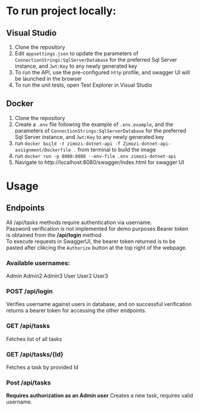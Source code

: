 # To run project locally:

## Visual Studio
1. Clone the repository
2. Edit `appsettings.json` to update the parameters of  `ConnectionStrings:SqlServerDatabase` for the preferred Sql Server instance, and `Jwt:Key` to any newly generated key
3. To run the API, use the pre-configured `http` profile, and swagger UI will be launched in the browser
4. To run the unit tests, open Test Explorer in Visual Studio

## Docker
1. Clone the repository
2. Create a `.env` file following the example of `.env.example`, and the parameters of  `ConnectionStrings:SqlServerDatabase` for the preferred Sql Server instance, and `Jwt:Key` to any newly generated key
3. run `docker build -t zimozi-dotnet-api -f Zimozi-dotnet-api-assignment/Dockerfile .` from terminal to build the image
4. run `docker run -p 8080:8080 --env-file .env zimozi-dotnet-api`
5. Navigate to http://localhost:8080/swagger/index.html for swagger UI

# Usage



## Endpoints
All /api/tasks methods require authentication via username. <br>
Password verification is not implemented for demo purposes
Bearer token is obtained from the **/api/login** method <br>
To execute requests in SwaggerUI, the bearer token returned is to be pasted after clikcing the `Authorize` button at the top right of the webpage.

### Available usernames:
Admin
Admin2
Admin3
User
User2
User3

### POST /api/login
Verifies username against users in database, and on successful verification returns a bearer token for accessing the other endpoints.


### GET /api/tasks
Fetches list of all tasks
### GET /api/tasks/{Id}
Fetches a task by provided Id
### Post /api/tasks
**Requires authorization as an Admin user**
Creates a new task, requires valid username.

